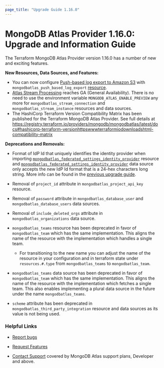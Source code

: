 ```yaml
---
page_title: "Upgrade Guide 1.16.0"
---
```


# MongoDB Atlas Provider 1.16.0: Upgrade and Information Guide

The Terraform MongoDB Atlas Provider version 1.16.0 has a number of new and exciting features.

**New Resources, Data Sources, and Features:**

- You can now configure [Push-based log export to Amazon S3](https://www.mongodb.com/docs/atlas/push-logs/) with `mongodbatlas_push_based_log_export` [resource](https://registry.terraform.io/providers/mongodb/mongodbatlas/latest/docs/resources/push_based_log_export).
- [Atlas Stream Processing](https://www.mongodb.com/docs/atlas/atlas-sp/overview/) reaches GA (General Availability). 
There is no need to use the environment variable `MONGODB_ATLAS_ENABLE_PREVIEW` any more for `mongodbatlas_stream_connection` and `mongodbatlas_stream_instance` resources and data sources.
- The HashiCorp Terraform Version Compatibility Matrix has been published for the Terraform MongoDB Atlas Provider. See full details at https://registry.terraform.io/providers/mongodb/mongodbatlas/latest/docs#hashicorp-terraform-versionhttpswwwterraformiodownloadshtml-compatibility-matrix 

**Deprecations and Removals:**

- Format of IdP Id that uniquely identifies the identity provider when importing [`mongodbatlas_federated_settings_identity_provider`](https://registry.terraform.io/providers/mongodb/mongodbatlas/latest/docs/resources/federated_settings_identity_provider) resource and [`mongodbatlas_federated_settings_identity_provider`](https://registry.terraform.io/providers/mongodb/mongodbatlas/latest/docs/data-sources/federated_settings_identity_provider) data source only accepts the new IdP Id format that is a 24-hex characters long string.
More info can be found in the [previous upgrade guide](1.15.0-upgrade-guide).

- Removal of `project_id` attribute in `mongodbatlas_project_api_key` resource.

- Removal of `password` attribute in `mongodbatlas_database_user` and `mongodbatlas_database_users` data sources.

- Removal of `include_deleted_orgs` attribute in `mongodbatlas_organizations` data source.

- `mongodbatlas_teams` resource has been deprecated in favor of `mongodbatlas_team` which has the same implementation. This aligns the name of the resource with the implementation which handles a single team.
    - For transitioning to the new name you can adjust the name of the resource in your configuration and in terraform state under `resources.#.type` from `mongodbatlas_teams` to `mongodbatlas_team`.

- `mongodbatlas_teams` data source has been deprecated in favor of `mongodbatlas_team` which has the same implementation. This aligns the name of the resource with the implementation which fetches a single team. This also enables implementing a plural data source in the future under the name `mongodbatlas_teams`.

- `scheme` attribute has been deprecated in `mongodbatlas_third_party_integration` resource and data sources as its value is not being used.

### Helpful Links

* [Report bugs](https://github.com/mongodb/terraform-provider-mongodbatlas/issues)

* [Request Features](https://feedback.mongodb.com/forums/924145-atlas?category_id=370723)

* [Contact Support](https://docs.atlas.mongodb.com/support/) covered by MongoDB Atlas support plans, Developer and above.
